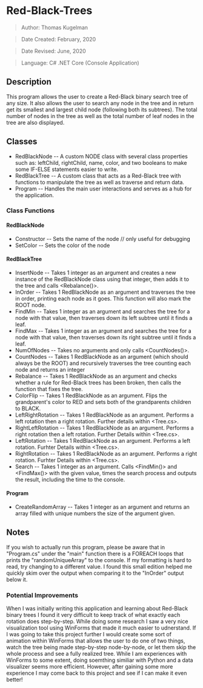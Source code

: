 # Red-Black-Trees
> Author: Thomas Kugelman

> Date Created: February, 2020

> Date Revised: June, 2020

> Language: C# .NET Core (Console Application)

## Description
This program allows the user to create a Red-Black binary search tree of any size. It also allows the user to search any node in the tree and in return get its smallest and largest child node (following both its subtrees). The total number of nodes in the tree as well as the total number of leaf nodes in the tree are also displayed. 

## Classes
- RedBlackNode -- A custom NODE class with several class properties such as: leftChild, rightChild, name, color, and two booleans to make some IF-ELSE statements easier to write.
- RedBlackTree -- A custom class that acts as a Red-Black tree with functions to manipulate the tree as well as traverse and return data.
- Program -- Handles the main user interactions and serves as a hub for the application.

### Class Functions
#### RedBlackNode
- Constructor -- Sets the name of the node // only useful for debugging
- SetColor -- Sets the color of the node

#### RedBlackTree
- InsertNode -- Takes 1 integer as an argument and creates a new instance of the RedBlackNode class using that integer, then adds it to the tree and calls <Rebalance()>.
- InOrder -- Takes 1 RedBlackNode as an argument and traverses the tree in order, printing each node as it goes. This function will also mark the ROOT node.
- FindMin -- Takes 1 integer as an argument and searches the tree for a node with that value, then traverses down its left subtree until it finds a <leftChild> leaf.
- FindMax -- Takes 1 integer as an argument and searches the tree for a node with that value, then traverses down its right subtree until it finds a <rightChild> leaf.
- NumOfNodes -- Takes no arguments and only calls <CountNodes()>.
- CountNodes -- Takes 1 RedBlackNode as an argument (which should always be the ROOT) and recursively traverses the tree counting each node and returns an integer
- Rebalance -- Takes 1 RedBlackNode as an argument and checks whether a rule for Red-Black trees has been broken, then calls the function that fixes the tree.
- ColorFlip -- Takes 1 RedBlackNode as an argument. Flips the grandparent's color to RED and sets both of the grandparents children to BLACK.
- LeftRightRotation -- Takes 1 RedBlackNode as an argument. Performs a left rotation then a right rotation. Further details within <Tree.cs>.
- RightLeftRotation -- Takes 1 RedBlackNode as an argument. Performs a right rotation then a left rotation. Further Details within <Tree.cs>.
- LeftRotation -- Takes 1 RedBlackNode as an argument. Performs a left rotation. Furhter Details within <Tree.cs>.
- RightRotation -- Takes 1 RedBlackNode as an argument. Performs a right rotation. Furhter Details within <Tree.cs>.
- Search -- Takes 1 integer as an argument. Calls <FindMin()> and <FindMax()> with the given value, times the search process and outputs the result, including the time to the console.
 
#### Program
- CreateRandomArray -- Takes 1 integer as an argument and returns an array filled with unique numbers the size of the argument given.

## Notes
If you wish to actually run this program, please be aware that in "Program.cs" under the "main" function there is a FOREACH loops that prints the "randomUniqueArray" to the console. If my formatting is hard to read, try changing <typeWriterReturn> to a different value. I found this small edition helped me quickly skim over the output when comparing it to the "InOrder" output below it.

### Potential Improvements
When I was initially writing this application and learning about Red-Black binary trees I found it very difficult to keep track of what exactly each rotation does step-by-step. While doing some research I saw a very nice visualization tool using WinForms that made it much easier to udnerstand. If I was going to take this project further I would create some sort of animation within WinForms that allows the user to do one of two things, watch the tree being made step-by-step node-by-node, or let them skip the whole process and see a fully realized tree. While I am experiences with WinForms to some extent, doing soemthing similiar with Python and a data visualizer seems more efficient. However, after gaining some more experience I may come back to this project and see if I can make it even better!
